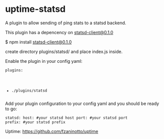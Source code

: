 # uptime-statsd
A plugin to allow sending of ping stats to a statsd backend.

This plugin has a depencency on statsd-client@0.1.0

$ npm install statsd-client@0.1.0

create directory plugins/statsd/ and place index.js inside.

Enable the plugin in your config yaml:

<code><pre>plugins:
  - ./plugins/statsd</pre></code>

Add your plugin configuration to your config yaml and you should be ready to go:

<code><pre>statsd:
  host:    #your statsd host
  port:    #your statsd port
  prefix:  #your statsd prefix</pre></code>

Uptime: https://github.com/fzaninotto/uptime
